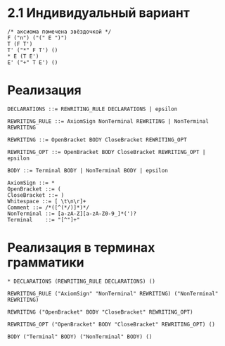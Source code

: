 # 2.1 Индивидуальный вариант

```
/* аксиома помечена звёздочкой */
F ("n") ("(" E ")")
T (F T')
T' ("*" F T') ()
* E (T E')
E' ("+" T E') ()
```

# Реализация

`DECLARATIONS ::= REWRITING_RULE DECLARATIONS | epsilon `

`REWRITING_RULE ::= AxiomSign NonTerminal REWRITING | NonTerminal REWRITING`

`REWRITING ::= OpenBracket BODY CloseBracket REWRITING_OPT`

`REWRITING_OPT ::= OpenBracket BODY CloseBracket REWRITING_OPT | epsilon`

`BODY ::= Terminal BODY | NonTerminal BODY | epsilon`

```
AxiomSign ::= *
OpenBracket ::= (
CloseBracket ::= )
Whitespace ::= [ \t\n\r]+
Comment ::= /*([^(*/)]*)*/
NonTerminal ::= [a-zA-Z][a-zA-Z0-9_]*(')?
Terminal    ::= "[^"]+"
```

# Реализация в терминах грамматики 

`* DECLARATIONS (REWRITING_RULE DECLARATIONS) () `

`REWRITING_RULE ("AxiomSign" "NonTerminal" REWRITING) ("NonTerminal" REWRITING)`

`REWRITING ("OpenBracket" BODY "CloseBracket" REWRITING_OPT)`

`REWRITING_OPT ("OpenBracket" BODY "CloseBracket" REWRITING_OPT) ()`

`BODY ("Terminal" BODY) ("NonTerminal" BODY) ()`

